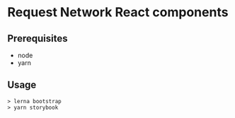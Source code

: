 # Request Network React components

## Prerequisites

* node
* yarn


## Usage


```
> lerna bootstrap
> yarn storybook
```